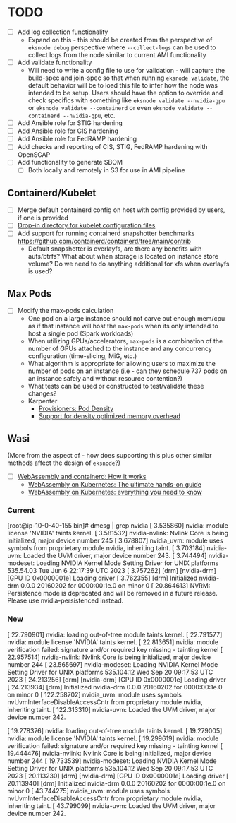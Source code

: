 # TODO

- [ ] Add log collection functionality
  - Expand on this - this should be created from the perspective of `eksnode debug` perspective where `--collect-logs` can be used to collect logs from the node similar to current AMI functionality
- [ ] Add validate functionality
  - Will need to write a config file to use for validation - will capture the build-spec and join-spec so that when running `eksnode validate`, the default behavior will be to load this file to infer how the node was intended to be setup. Users should have the option to override and check specifics with something like `eksnode validate --nvidia-gpu` or `eksnode validate --containerd` or even `eksnode validate --containerd --nvidia-gpu`, etc.
- [ ] Add Ansible role for STIG hardening
- [ ] Add Ansible role for CIS hardening
- [ ] Add Ansible role for FedRAMP hardening
- [ ] Add checks and reporting of CIS, STIG, FedRAMP hardening with OpenSCAP
- [ ] Add functionality to generate SBOM
  - [ ] Both locally and remotely in S3 for use in AMI pipeline

## Containerd/Kubelet

- [ ] Merge default containerd config on host with config provided by users, if one is provided
- [ ] [Drop-in directory for kubelet configuration files](https://kubernetes.io/docs/tasks/administer-cluster/kubelet-config-file/#kubelet-conf-d)
- [ ] Add support for running containerd snapshotter benchmarks <https://github.com/containerd/containerd/tree/main/contrib>
  - Default snapshotter is overlayfs, are there any benefits with aufs/btrfs? What about when storage is located on instance store volume? Do we need to do anything additional for xfs when overlayfs is used?

## Max Pods

- [ ] Modify the max-pods calculation
  - One pod on a large instance should not carve out enough mem/cpu as if that instance will host the `max-pods` when its only intended to host a single pod (Spark workloads)
  - When utilizing GPUs/accelerators, `max-pods` is a combination of the number of GPUs attached to the instance and any concurrency configuration (time-slicing, MiG, etc.)
  - What algorithm is appropriate for allowing users to maximize the number of pods on an instance (i.e - can they schedule 737 pods on an instance safely and without resource contention?)
  - What tests can be used or constructed to test/validate these changes?
  - Karpenter
    - [Provisioners: Pod Density](https://karpenter.sh/preview/concepts/provisioners/#pod-density)
    - [Support for density optimized memory overhead](https://github.com/aws/karpenter/issues/1295)

## Wasi

(More from the aspect of - how does supporting this plus other similar methods affect the design of `eksnode`?)

- [ ] [WebAssembly and containerd: How it works](https://nigelpoulton.com/webassembly-and-containerd-how-it-works/)
  - [WebAssembly on Kubernetes: The ultimate hands-on guide](https://nigelpoulton.com/webassembly-on-kubernetes-ultimate-hands-on/)
  - [WebAssembly on Kubernetes: everything you need to know](https://nigelpoulton.com/webassembly-on-kubernetes-everything-you-need-to-know/)



### Current

[root@ip-10-0-40-155 bin]# dmesg | grep nvidia
[    3.535860] nvidia: module license 'NVIDIA' taints kernel.
[    3.581532] nvidia-nvlink: Nvlink Core is being initialized, major device number 245
[    3.678807] nvidia_uvm: module uses symbols from proprietary module nvidia, inheriting taint.
[    3.703184] nvidia-uvm: Loaded the UVM driver, major device number 243.
[    3.744494] nvidia-modeset: Loading NVIDIA Kernel Mode Setting Driver for UNIX platforms  535.54.03  Tue Jun  6 22:17:39 UTC 2023
[    3.757262] [drm] [nvidia-drm] [GPU ID 0x0000001e] Loading driver
[    3.762355] [drm] Initialized nvidia-drm 0.0.0 20160202 for 0000:00:1e.0 on minor 0
[   20.864613] NVRM: Persistence mode is deprecated and will be removed in a future release. Please use nvidia-persistenced instead.

### New

[   22.790901] nvidia: loading out-of-tree module taints kernel.
[   22.791577] nvidia: module license 'NVIDIA' taints kernel.
[   22.813651] nvidia: module verification failed: signature and/or required key missing - tainting kernel
[   22.957514] nvidia-nvlink: Nvlink Core is being initialized, major device number 244
[   23.565697] nvidia-modeset: Loading NVIDIA Kernel Mode Setting Driver for UNIX platforms  535.104.12  Wed Sep 20 09:17:53 UTC 2023
[   24.213256] [drm] [nvidia-drm] [GPU ID 0x0000001e] Loading driver
[   24.213934] [drm] Initialized nvidia-drm 0.0.0 20160202 for 0000:00:1e.0 on minor 0
[  122.258702] nvidia_uvm: module uses symbols nvUvmInterfaceDisableAccessCntr from proprietary module nvidia, inheriting taint.
[  122.313310] nvidia-uvm: Loaded the UVM driver, major device number 242.

[   19.278376] nvidia: loading out-of-tree module taints kernel.
[   19.279005] nvidia: module license 'NVIDIA' taints kernel.
[   19.299619] nvidia: module verification failed: signature and/or required key missing - tainting kernel
[   19.444476] nvidia-nvlink: Nvlink Core is being initialized, major device number 244
[   19.733539] nvidia-modeset: Loading NVIDIA Kernel Mode Setting Driver for UNIX platforms  535.104.12  Wed Sep 20 09:17:53 UTC 2023
[   20.113230] [drm] [nvidia-drm] [GPU ID 0x0000001e] Loading driver
[   20.113940] [drm] Initialized nvidia-drm 0.0.0 20160202 for 0000:00:1e.0 on minor 0
[   43.744275] nvidia_uvm: module uses symbols nvUvmInterfaceDisableAccessCntr from proprietary module nvidia, inheriting taint.
[   43.799099] nvidia-uvm: Loaded the UVM driver, major device number 242.
